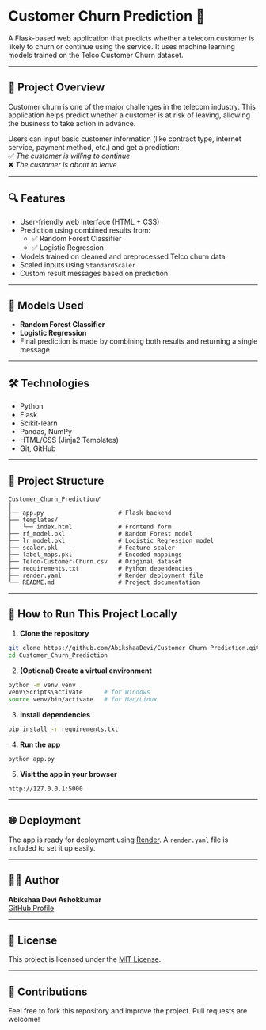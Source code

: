 
# Customer Churn Prediction 🚨

A Flask-based web application that predicts whether a telecom customer is likely to churn or continue using the service. It uses machine learning models trained on the Telco Customer Churn dataset.

---

## 📌 Project Overview

Customer churn is one of the major challenges in the telecom industry. This application helps predict whether a customer is at risk of leaving, allowing the business to take action in advance.

Users can input basic customer information (like contract type, internet service, payment method, etc.) and get a prediction:  
✅ *The customer is willing to continue*  
❌ *The customer is about to leave*

---

## 🔍 Features

- User-friendly web interface (HTML + CSS)
- Prediction using combined results from:
  - ✅ Random Forest Classifier
  - ✅ Logistic Regression
- Models trained on cleaned and preprocessed Telco churn data
- Scaled inputs using `StandardScaler`
- Custom result messages based on prediction

---

## 🧠 Models Used

- **Random Forest Classifier**
- **Logistic Regression**
- Final prediction is made by combining both results and returning a single message

---

## 🛠️ Technologies

- Python
- Flask
- Scikit-learn
- Pandas, NumPy
- HTML/CSS (Jinja2 Templates)
- Git, GitHub

---

## 📁 Project Structure

```
Customer_Churn_Prediction/
│
├── app.py                     # Flask backend
├── templates/
│   └── index.html             # Frontend form
├── rf_model.pkl               # Random Forest model
├── lr_model.pkl               # Logistic Regression model
├── scaler.pkl                 # Feature scaler
├── label_maps.pkl             # Encoded mappings
├── Telco-Customer-Churn.csv   # Original dataset
├── requirements.txt           # Python dependencies
├── render.yaml                # Render deployment file
└── README.md                  # Project documentation
```

---

## 🚀 How to Run This Project Locally

1. **Clone the repository**

```bash
git clone https://github.com/AbikshaaDevi/Customer_Churn_Prediction.git
cd Customer_Churn_Prediction
```

2. **(Optional) Create a virtual environment**

```bash
python -m venv venv
venv\Scripts\activate      # for Windows
source venv/bin/activate   # for Mac/Linux
```

3. **Install dependencies**

```bash
pip install -r requirements.txt
```

4. **Run the app**

```bash
python app.py
```

5. **Visit the app in your browser**

```
http://127.0.0.1:5000
```

---

## 🌐 Deployment

The app is ready for deployment using [Render](https://render.com). A `render.yaml` file is included to set it up easily.

---

## 🙋‍♀️ Author

**Abikshaa Devi Ashokkumar**  
[GitHub Profile](https://github.com/AbikshaaDevi)

---

## 📜 License

This project is licensed under the [MIT License](https://opensource.org/licenses/MIT).

---

## 📣 Contributions

Feel free to fork this repository and improve the project. Pull requests are welcome!
